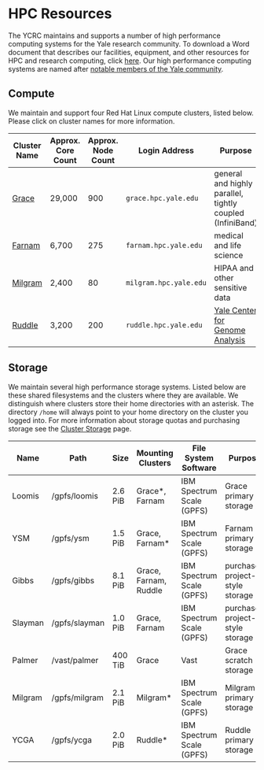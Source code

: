 # HPC Resources

The YCRC maintains and supports a number of high performance computing systems for the Yale research community. To download a Word document that describes our facilities, equipment, and other resources for HPC and research computing, click [here](https://research.computing.yale.edu/sites/default/files/files/Facilities%20and%20Equipment%20Document-2020-02-27.docx). Our high performance computing systems are named after [notable members of the Yale community](https://research.computing.yale.edu/about/hpc-resources).

## Compute

We maintain and support four Red Hat Linux compute clusters, listed below. Please click on cluster names for more information. 

| Cluster Name       | Approx. Core Count | Approx. Node Count | Login Address<img width=200/> | Purpose                                                   |
|--------------------|--------------------|---------------------|-------------------------------|----------------------------------------------------------|
| [Grace](grace)     | 29,000             | 900                 | `grace.hpc.yale.edu`          | general and highly parallel, tightly coupled (InfiniBand)|
| [Farnam](farnam)   | 6,700              | 275                 | `farnam.hpc.yale.edu`         | medical and life science                                 |
| [Milgram](milgram) | 2,400              | 80                  | `milgram.hpc.yale.edu`        | HIPAA and other sensitive data                           |
| [Ruddle](ruddle)   | 3,200              | 200                 | `ruddle.hpc.yale.edu`         | [Yale Center for Genome Analysis](http://ycga.yale.edu/) |

## Storage

We maintain several high performance storage systems. Listed below are these shared filesystems and the clusters where they are available. We distinguish where clusters store their home directories with an asterisk. The directory `/home` will always point to your home directory on the cluster you logged into. For more information about storage quotas and purchasing storage see the [Cluster Storage](/clusters-at-yale/data/index) page.

| Name     | Path          | Size    | Mounting Clusters     | File System Software      | Purpose                         |
|----------|---------------|---------|-----------------------|---------------------------|---------------------------------|
| Loomis   | /gpfs/loomis  | 2.6 PiB | Grace\*, Farnam       | IBM Spectrum Scale (GPFS) | Grace primary storage           |
| YSM      | /gpfs/ysm     | 1.5 PiB | Grace, Farnam\*       | IBM Spectrum Scale (GPFS) | Farnam primary storage          |
| Gibbs    | /gpfs/gibbs   | 8.1 PiB | Grace, Farnam, Ruddle | IBM Spectrum Scale (GPFS) | purchased project-style storage |
| Slayman  | /gpfs/slayman | 1.0 PiB | Grace, Farnam         | IBM Spectrum Scale (GPFS) | purchased project-style storage |
| Palmer   | /vast/palmer  | 400 TiB | Grace                 | Vast                      | Grace scratch storage           |
| Milgram  | /gpfs/milgram | 2.1 PiB | Milgram\*             | IBM Spectrum Scale (GPFS) | Milgram primary storage         |
| YCGA     | /gpfs/ycga    | 2.0 PiB | Ruddle\*              | IBM Spectrum Scale (GPFS) | Ruddle primary storage          |
